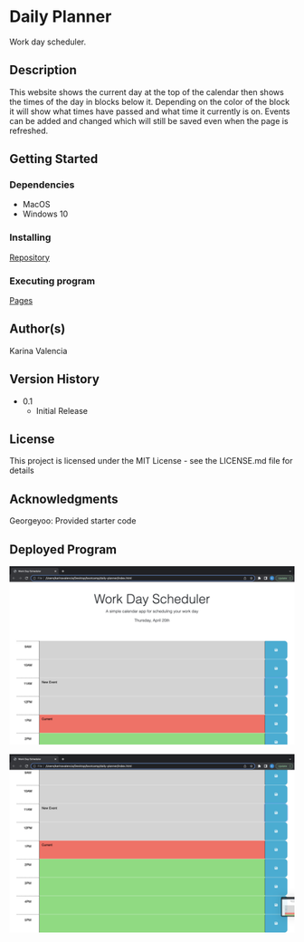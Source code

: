 # Daily Planner

Work day scheduler.

## Description

This website shows the current day at the top of the calendar then shows the times of the day in blocks below it. Depending on the color of the block it will show what times have passed and what time it currently is on. Events can be added and changed which will still be saved even when the page is refreshed.

## Getting Started

### Dependencies

* MacOS
* Windows 10

### Installing

[Repository](https://github.com/Valencia01/daily-planner)

### Executing program

[Pages](https://valencia01.github.io/daily-planner/)

## Author(s)

Karina Valencia

## Version History

* 0.1
    * Initial Release

## License

This project is licensed under the MIT License - see the LICENSE.md file for details

## Acknowledgments

Georgeyoo: Provided starter code

## Deployed Program

![Base Planner Website](./assets/images/img1.png)


![Time Blocks](./assets/images/img2.png)

